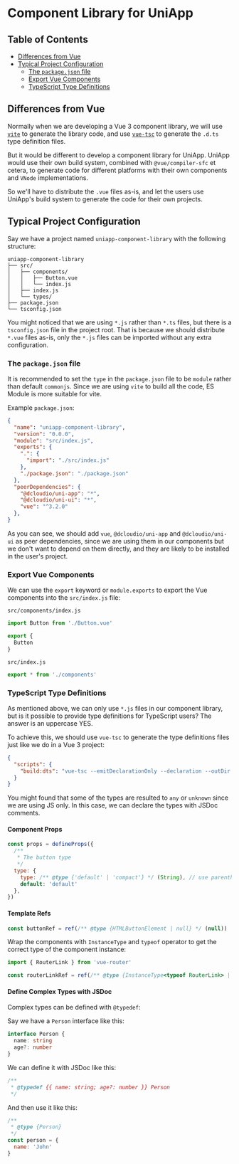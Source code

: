 # Component Library for UniApp

<!-- START doctoc generated TOC please keep comment here to allow auto update -->
<!-- DON'T EDIT THIS SECTION, INSTEAD RE-RUN doctoc TO UPDATE -->
## Table of Contents

- [Differences from Vue](#differences-from-vue)
- [Typical Project Configuration](#typical-project-configuration)
  - [The `package.json` file](#the-packagejson-file)
  - [Export Vue Components](#export-vue-components)
  - [TypeScript Type Definitions](#typescript-type-definitions)

<!-- END doctoc generated TOC please keep comment here to allow auto update -->

## Differences from Vue

Normally when we are developing a Vue 3 component library, we will use [`vite`](https://vitejs.dev/) to generate the library code, and use [`vue-tsc`](https://www.npmjs.com/package/vue-tsc) to generate the `.d.ts` type definition files.

But it would be different to develop a component library for UniApp.
UniApp would use their own build system, combined with `@vue/compiler-sfc` et cetera, to generate code for different platforms with their own components and `VNode` implementations.

So we'll have to distribute the `.vue` files as-is, and let the users use UniApp's build system to generate the code for their own projects.

## Typical Project Configuration

Say we have a project named `uniapp-component-library` with the following structure:

```text
uniapp-component-library
├── src/
│   ├── components/
│   │   ├── Button.vue
│   │   └── index.js
│   ├── index.js
│   └── types/
├── package.json
└── tsconfig.json
```

You might noticed that we are using `*.js` rather than `*.ts` files, but there is a `tsconfig.json` file in the project root. That is because we should distribute `*.vue` files as-is, only the `*.js` files can be imported without any extra configuration.

### The `package.json` file

It is recommended to set the `type` in the `package.json` file to be `module` rather than default `commonjs`.
Since we are using `vite` to build all the code, ES Module is more suitable for vite.

Example `package.json`:

```json
{
  "name": "uniapp-component-library",
  "version": "0.0.0",
  "module": "src/index.js",
  "exports": {
    ".": {
      "import": "./src/index.js"
    },
    "./package.json": "./package.json"
  },
  "peerDependencies": {
    "@dcloudio/uni-app": "*",
    "@dcloudio/uni-ui": "*",
    "vue": "^3.2.0"
  },
}
```

As you can see, we should add `vue`, `@dcloudio/uni-app` and `@dcloudio/uni-ui` as peer dependencies, since we are using them in our components but we don't want to depend on them directly, and they are likely to be installed in the user's project.

### Export Vue Components

We can use the `export` keyword or `module.exports` to export the Vue components into the `src/index.js` file:

`src/components/index.js`

```js
import Button from './Button.vue'

export {
  Button
}
```

`src/index.js`

```js
export * from './components'
```

### TypeScript Type Definitions

As mentioned above, we can only use `*.js` files in our component library, but is it possible to provide type definitions for TypeScript users? The answer is an uppercase YES.

To achieve this, we should use `vue-tsc` to generate the type definitions files just like we do in a Vue 3 project:

```json
{
  "scripts": {
    "build:dts": "vue-tsc --emitDeclarationOnly --declaration --outDir types"
  }
}
```

You might found that some of the types are resulted to `any` or `unknown` since we are using JS only. In this case, we can declare the types with JSDoc comments.

#### Component Props

```js
const props = defineProps({
  /**
   * The button type
   */
  type: {
    type: /** @type {'default' | 'compact'} */ (String), // use parentheses to coerce the type
    default: 'default'
  },
})
```

#### Template Refs

```js
const buttonRef = ref(/** @type {HTMLButtonElement | null} */ (null))
```

Wrap the components with `InstanceType` and `typeof` operator to get the correct type of the component instance:

```js
import { RouterLink } from 'vue-router'

const routerLinkRef = ref(/** @type {InstanceType<typeof RouterLink> | null} */ (null))
```

#### Define Complex Types with JSDoc

Complex types can be defined with `@typedef`:

Say we have a `Person` interface like this:

```ts
interface Person {
  name: string
  age?: number
}
```

We can define it with JSDoc like this:

```js
/**
 * @typedef {{ name: string; age?: number }} Person
 */
```

And then use it like this:

```js
/**
 * @type {Person}
 */
const person = {
  name: 'John'
}
```
